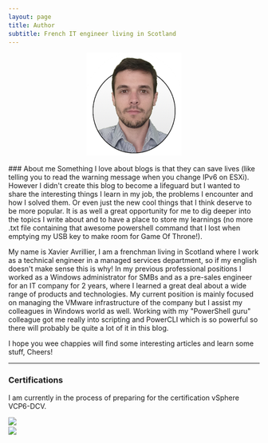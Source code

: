```yaml
---
layout: page
title: Author
subtitle: French IT engineer living in Scotland
---
```

<p align="center"><img src="/img/photo.png"/></p>  
### About me  
Something I love about blogs is that they can save lives (like telling you to read the warning message when you change IPv6 on ESXi). However I didn't create this blog to become a lifeguard but I wanted to share the interesting things I learn in my job, the problems I encounter and how I solved them. Or even just the new cool things that I think deserve to be more popular. It is as well a great opportunity for me to dig deeper into the topics I write about and to have a place to store my learnings (no more .txt file containing that awesome powershell command that I lost when emptying my USB key to make room for Game Of Throne!).

My name is Xavier Avrillier, I am a frenchman living in Scotland where I work as a technical engineer in a managed services department, so if my english doesn't make sense this is why!
In my previous professional positions I worked as a Windows administrator for SMBs and as a pre-sales engineer for an IT company for 2 years, where I learned a great deal about a wide range of products and technologies. My current position is mainly focused on managing the VMware infrastructure of the company but I assist my colleagues in Windows world as well. Working with my "PowerShell guru" colleague got me really into scripting and PowerCLI which is so powerful so there will probably be quite a lot of it in this blog.

I hope you wee chappies will find some interesting articles and learn some stuff, Cheers!

----------

### Certifications  
I am currently in the process of preparing for the certification vSphere VCP6-DCV.  

[![]({{site.baseurl}}/img/vcadcv.jpg)]({{site.baseurl}}/img/vcadcvdiplome.jpg)  
![]({{site.baseurl}}/img/ccnpswroute.jpg)

